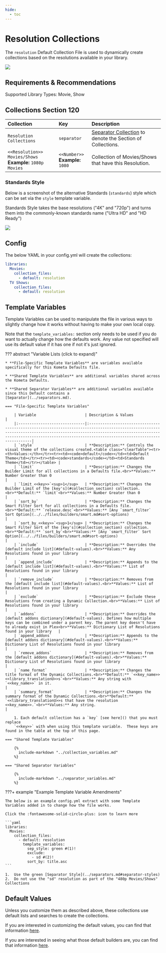 ```yaml
---
hide:
  - toc
---
```

# Resolution Collections

The `resolution` Default Collection File is used to dynamically create collections based on the resolutions available in
your library.

![](../images/resolution.png)

## Requirements & Recommendations

Supported Library Types: Movie, Show

## <a id="collection_section"></a>Collections Section 120

| Collection                                                   | Key                                 | Description                                                                    |
|:-------------------------------------------------------------|:------------------------------------|:-------------------------------------------------------------------------------|
| `Resolution Collections`                                     | `separator`                         | [Separator Collection](../separators.md) to denote the Section of Collections. |
| `<<Resolution>> Movies/Shows`<br>**Example:** `1080p Movies` | `<<Number>>`<br>**Example:** `1080` | Collection of Movies/Shows that have this Resolution.                          |

### Standards Style

Below is a screenshot of the alternative Standards (`standards`) style which can be set via the `style` template 
variable.

Standards Style takes the base resolutions ("4K" and "720p") and turns them into the commonly-known standards name 
("Ultra HD" and "HD Ready")

![](../images/resolution_standards.png)

## Config

The below YAML in your config.yml will create the collections:

```yaml
libraries:
  Movies:
    collection_files:
      - default: resolution
  TV Shows:
    collection_files:
      - default: resolution
```

## Template Variables

Template Variables can be used to manipulate the file in various ways to slightly change how it works without having to 
make your own local copy.

Note that the `template_variables:` section only needs to be used if you do want to actually change how the defaults 
work. Any value not specified will use its default value if it has one if not it's just ignored.

??? abstract "Variable Lists (click to expand)"

    * **File-Specific Template Variables** are variables available specifically for this Kometa Defaults file.

    * **Shared Template Variables** are additional variables shared across the Kometa Defaults.

    * **Shared Separator Variables** are additional variables available since this Default contains a 
    [Separator](../separators.md).

    === "File-Specific Template Variables"

        | Variable                      | Description & Values                                                                                                                                                                                                                                          |
        |:------------------------------|:--------------------------------------------------------------------------------------------------------------------------------------------------------------------------------------------------------------------------------------------------------------|
        | `style`                       | **Description:** Controls the visual theme of the collections created.<table class="clearTable"><tr><th>Values:</th></tr><tr><td><code>default</code></td><td>Default Theme</td></tr><tr><td><code>standards</code></td><td>Standards Theme</td></tr></table> |
        | `limit`                       | **Description:** Changes the Builder Limit for all collections in a Defaults file.<br>**Values:** Number Greater than 0                                                                                                                                       |
        | `limit_<<key>>`<sup>1</sup>   | **Description:** Changes the Builder Limit of the [key's](#collection_section) collection.<br>**Default:** `limit`<br>**Values:** Number Greater than 0                                                                                                                    |
        | `sort_by`                     | **Description:** Changes the Smart Filter Sort for all collections in a Defaults file.<br>**Default:** `release.desc`<br>**Values:** [Any `smart_filter` Sort Option](../../files/builders/smart.md#sort-options)                                             |
        | `sort_by_<<key>>`<sup>1</sup> | **Description:** Changes the Smart Filter Sort of the [key's](#collection_section) collection.<br>**Default:** `sort_by`<br>**Values:** [Any `smart_filter` Sort Option](../../files/builders/smart.md#sort-options)                                                       |
        | `include`                     | **Description:** Overrides the [default include list](#default-values).<br>**Values:** Any Resolutions found in your library                                                                                                                                         |
        | `append_include`              | **Description:** Appends to the [default include list](#default-values).<br>**Values:** List of Resolutions found in your library                                                                                                                                    |
        | `remove_include`              | **Description:** Removes from the [default include list](#default-values).<br>**Values:** List of Resolutions found in your library                                                                                                                                  |
        | `exclude`                     | **Description:** Exclude these Resolutions from creating a Dynamic Collection.<br>**Values:** List of Resolutions found in your library                                                                                                                       |
        | `addons`                      | **Description:** Overrides the [default addons dictionary](#default-values). Defines how multiple keys can be combined under a parent key. The parent key doesn't have to already exist in Plex<br>**Values:** Dictionary List of Resolutions found in your library   |
        | `append_addons`               | **Description:** Appends to the [default addons dictionary](#default-values).<br>**Values:** Dictionary List of Resolutions found in your library                                                                                                                     |
        | `remove_addons`               | **Description:** Removes from the [default addons dictionary](#default-values).<br>**Values:** Dictionary List of Resolutions found in your library                                                                                                                   |
        | `name_format`                 | **Description:** Changes the title format of the Dynamic Collections.<br>**Default:** `<<key_name>> <<library_translationU>>s`<br>**Values:** Any string with `<<key_name>>` in it.                                                                           |
        | `summary_format`              | **Description:** Changes the summary format of the Dynamic Collections.<br>**Default:** `<<library_translationU>>s that have the resolution <<key_name>>.`<br>**Values:** Any string.                                                                         |

        1. Each default collection has a `key` [see here]() that you must replace 
        `<<key>>` with when using this template variable.  These keys are found in the table at the top of this page.

    === "Shared Template Variables"

        {%
          include-markdown "../collection_variables.md"
        %}
    
    === "Shared Separator Variables"

        {%
          include-markdown "../separator_variables.md"
        %}

???+ example "Example Template Variable Amendments"

    The below is an example config.yml extract with some Template Variables added in to change how the file works.

    Click the :fontawesome-solid-circle-plus: icon to learn more
    
    ```yaml
    libraries:
      Movies:
        collection_files:
          - default: resolution
            template_variables:
              sep_style: green #(1)!
              exclude:
                - sd #(2)!
              sort_by: title.asc
    ```

    1.  Use the green [Separator Style](../separators.md#separator-styles)
    2.  Do not use the "sd" resolution as part of the "480p Movies/Shows" Collections

## Default Values

Unless you customize them as described above, these collections use default lists and searches to create the collections.

If you are interested in customizing the default values, you can find that information [here](#template-variables).

If you are interested in seeing what those default builders are, you can find that information [here](../sources.md).
